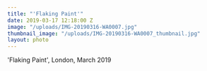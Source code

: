 ```yaml
---
title: "'Flaking Paint'"
date: 2019-03-17 12:18:00 Z
image: "/uploads/IMG-20190316-WA0007.jpg"
thumbnail_image: "/uploads/IMG-20190316-WA0007_thumbnail.jpg"
layout: photo
---
```


'Flaking Paint', London, March 2019